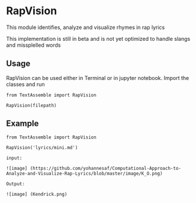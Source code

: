 # RapVision

This module identifies, analyze and visualize rhymes in rap lyrics

This implementation is still in beta and is not yet optimized to handle slangs and missplelled words


## Usage

RapVision can be used either in Terminal or in jupyter notebook. Import the classes and run

	from TextAssemble import RapVision

	RapVision(filepath)

## Example

	from TextAssemble import RapVision

	RapVision('lyrics/mini.md')

	input:

	![image] (https://github.com/yohannesaf/Computational-Approach-to-Analyze-and-Visualize-Rap-Lyrics/blob/master/image/K_O.png)

	Output:

	![image] (Kendrick.png)


	
